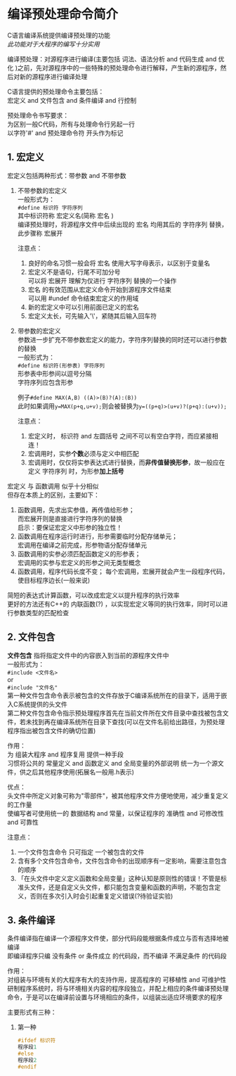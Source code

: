 # 编译预处理命令简介

C语言编译系统提供编译预处理的功能  
*此功能对于大程序的编写十分实用*  

编译预处理：对源程序进行编译(主要包括 词法、语法分析 and 代码生成 and 优化 )之前，先对源程序中的一些特殊的预处理命令进行解释，产生新的源程序，然后对新的源程序进行编译处理  

C语言提供的预处理命令主要包括：  
宏定义 and 文件包含 and 条件编译 and 行控制  

预处理命令书写要求：  
为区别一般C代码，所有与处理命令行另起一行  
以字符'#' and 预处理命令符 开头作为标记  

## 1. 宏定义

宏定义包括两种形式：带参数 and 不带参数  

1. 不带参数的宏定义  
    一般形式为：  
    ```#define 标识符 字符序列```  
    其中标识符称 宏定义名(简称 宏名 )  
    编译预处理时，将源程序文件中后续出现的 宏名 均用其后的 字符序列 替换，此步骤称 宏展开  

    注意点：  
    1) 良好的命名习惯一般会将 宏名 使用大写字母表示，以区别于变量名  
    2) 宏定义不是语句，行尾不可加分号  
        可以将 宏展开 理解为仅进行 字符序列 替换的一个操作  
    3) 宏名 的有效范围从宏定义命令开始到源程序文件结束  
        可以用 #undef 命令结束宏定义的作用域  
    4) 新的宏定义中可以引用前面已定义的宏名  
    5) 宏定义太长，可先输入'\\'，紧随其后输入回车符
2. 带参数的宏定义  
    参数进一步扩充不带参数宏定义的能力，字符序列替换的同时还可以进行参数的替换  
    一般形式为：  
    ```#define 标识符(形参表) 字符序列```  
    形参表中形参间以逗号分隔  
    字符序列应包含形参  

    例子```#define MAX(A,B) ((A)>(B)?(A):(B))```  
    此时如果调用```y=MAX(p+q,u+v);```则会被替换为```y=((p+q)>(u+v)?(p+q):(u+v));```  

    注意点：  
    1) 宏定义时， 标识符 and 左圆括号 之间不可以有空白字符，而应紧接相连！  
    2) 宏调用时，实参**个数**必须与定义中相匹配  
    3) 宏调用时，仅仅将实参表达式进行替换，而**非传值替换形参**，故一般应在定义 字符序列 时，为形参**加上括号**  

宏定义 与 函数调用 似乎十分相似  
但存在本质上的区别，主要如下：  

1. 函数调用，先求出实参值，再传值给形参；  
    而宏展开则是直接进行字符序列的替换  
    启示：要保证宏定义中形参的独立性！  
2. 函数调用在程序运行时进行，形参需要临时分配存储单元；  
    宏调用在编译之前完成，形参物语分配存储单元  
3. 函数调用的实参必须匹配函数定义的形参表；  
    宏调用的实参与宏定义的形参之间无类型概念  
4. 函数调用，程序代码长度不变；
    每个宏调用，宏展开就会产生一段程序代码，使目标程序边长(一般来说)  

简短的表达式计算函数，可以改成宏定义以提升程序的执行效率  
更好的方法还有C++的 内联函数(?) ，以实现宏定义等同的执行效率，同时可以进行参数类型的匹配检查  

## 2. 文件包含

**文件包含**  指将指定文件中的内容嵌入到当前的源程序文件中  
一般形式为：  
```#include <文件名>```  
or  
```#include "文件名"```  
第一种文件包含命令表示被包含的文件存放于C编译系统所在的目录下，适用于嵌入C系统提供的头文件  
第二种文件包含命令指示预处理程序首先在当前文件所在文件目录中查找被包含文件，若未找到再在编译系统所在目录下查找(可以在文件名前给出路径，为预处理程序指出被包含文件的确切位置)  

作用：  
为 组装大程序 and 程序复用 提供一种手段  
习惯将公共的 常量定义 and 函数定义 and 全局变量的外部说明 统一为一个源文件，供之后其他程序使用(拓展名一般用.h表示)  

优点：  
头文件中所定义对象可称为"零部件"，被其他程序文件方便地使用，减少重复定义的工作量  
使编写者可使用统一的 数据结构 and 常量，以保证程序的 准确性 and 可修改性 and 可靠性  

注意点：  

1. 一个文件包含命令 只可指定 一个被包含的文件  
2. 含有多个文件包含命令，文件包含命令的出现顺序有一定影响，需要注意包含的顺序  
3. 「在头文件中定义定义函数和全局变量」这种认知是原则性的错误！不管是标准头文件，还是自定义头文件，都只能包含变量和函数的声明，不能包含定义，否则在多次引入时会引起重复定义错误(?待验证实验)  

## 3. 条件编译

条件编译指在编译一个源程序文件使，部分代码段能根据条件成立与否有选择地被编译  
即编译程序只编 没有条件 or 条件成立 的代码段，而不编译 不满足条件 的代码段  

作用：  
对组装与环境有关的大程序有大的支持作用，提高程序的 可移植性 and 可维护性  
研制程序系统时，将与环境相关内容的程序段独立，并配上相应的条件编译预处理命令，于是可以在编译前设置与环境相应的条件，以组装出适应环境要求的程序  

主要形式有三种：  

1. 第一种

    ```c
    #ifdef 标识符
    程序段1
    #else
    程序段2
    #endif
    ```
